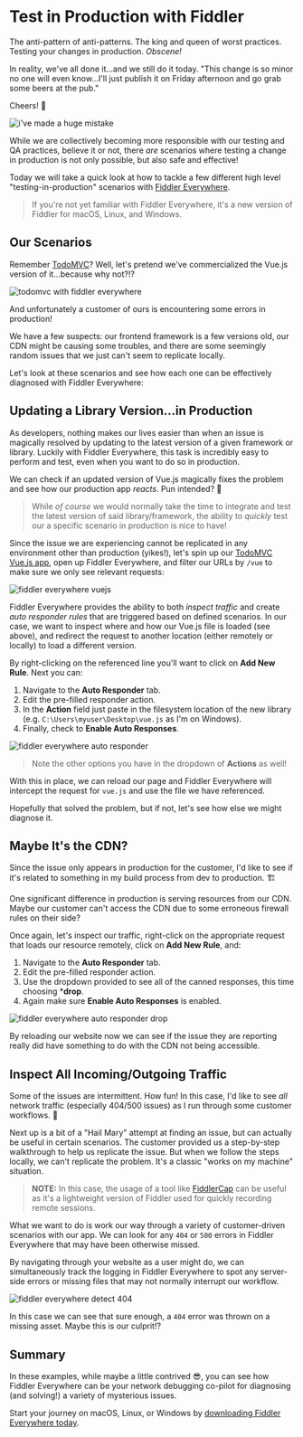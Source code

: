 # Test in Production with Fiddler

The anti-pattern of anti-patterns. The king and queen of worst practices. Testing your changes in production. *Obscene!*

In reality, we've all done it...and we still do it today. "This change is so minor no one will even know...I'll just publish it on Friday afternoon and go grab some beers at the pub."

Cheers! 🍻

![i've made a huge mistake](huge-mistake.gif)

While we are collectively becoming more responsible with our testing and QA practices, believe it or not, there *are* scenarios where testing a change in production is not only possible, but also safe and effective!

Today we will take a quick look at how to tackle a few different high level "testing-in-production" scenarios with [Fiddler Everywhere](https://www.telerik.com/fiddler-everywhere).

> If you're not yet familiar with Fiddler Everywhere, it's a new version of Fiddler for macOS, Linux, and Windows.

## Our Scenarios

Remember [TodoMVC](http://todomvc.com/)? Well, let's pretend we've commercialized the Vue.js version of it...because why not?!?

![todomvc with fiddler everywhere](todomvc.png)

And unfortunately a customer of ours is encountering some errors in production!

We have a few suspects: our frontend framework is a few versions old, our CDN might be causing some troubles, and there are some seemingly random issues that we just can't seem to replicate locally.

Let's look at these scenarios and see how each one can be effectively diagnosed with Fiddler Everywhere:

## Updating a Library Version...in Production

As developers, nothing makes our lives easier than when an issue is magically resolved by updating to the latest version of a given framework or library. Luckily with Fiddler Everywhere, this task is incredibly easy to perform and test, even when you want to do so in production.

We can check if an updated version of Vue.js magically fixes the problem and see how our production app *reacts*. Pun intended? 🤔

> While *of course* we would normally take the time to integrate and test the latest version of said library/framework, the ability to *quickly* test our a specific scenario in production is nice to have!

Since the issue we are experiencing cannot be replicated in any environment other than production (yikes!), let's spin up our [TodoMVC Vue.js app](http://todomvc.com/examples/vue/), open up Fiddler Everywhere, and filter our URLs by `/vue` to make sure we only see relevant requests:

![fiddler everywhere vuejs](fiddler-everywhere-vuejs.png)

Fiddler Everywhere provides the ability to both *inspect traffic* and create *auto responder rules* that are triggered based on defined scenarios. In our case, we want to inspect where and how our Vue.js file is loaded (see above), and redirect the request to another location (either remotely or locally) to load a different version.

By right-clicking on the referenced line you'll want to click on **Add New Rule**. Next you can:

1. Navigate to the **Auto Responder** tab.
2. Edit the pre-filled responder action.
3. In the **Action** field just paste in the filesystem location of the new library (e.g. `C:\Users\myuser\Desktop\vue.js` as I'm on Windows).
4. Finally, check to **Enable Auto Responses**.

![fiddler everywhere auto responder](auto-responder.png)

> Note the other options you have in the dropdown of **Actions** as well!

With this in place, we can reload our page and Fiddler Everywhere will intercept the request for `vue.js` and use the file we have referenced.

Hopefully that solved the problem, but if not, let's see how else we might diagnose it.

## Maybe It's the CDN?

Since the issue only appears in production for the customer, I'd like to see if it's related to something in my build process from dev to production. 🏗️

One significant difference in production is serving resources from our CDN. Maybe our customer can't access the CDN due to some erroneous firewall rules on their side?

Once again, let's inspect our traffic, right-click on the appropriate request that loads our resource remotely, click on **Add New Rule**, and:

1. Navigate to the **Auto Responder** tab.
2. Edit the pre-filled responder action.
3. Use the dropdown provided to see all of the canned responses, this time choosing ***drop**.
4. Again make sure **Enable Auto Responses** is enabled.

![fiddler everywhere auto responder drop](auto-responder-drop.png)

By reloading our website now we can see if the issue they are reporting really did have something to do with the CDN not being accessible.

## Inspect All Incoming/Outgoing Traffic

Some of the issues are intermittent. How fun! In this case, I'd like to see *all* network traffic (especially 404/500 issues) as I run through some customer workflows. 🚦

Next up is a bit of a "Hail Mary" attempt at finding an issue, but can actually be useful in certain scenarios. The customer provided us a step-by-step walkthrough to help us replicate the issue. But when we follow the steps locally, we can't replicate the problem. It's a classic "works on my machine" situation.

> **NOTE:** In this case, the usage of a tool like [FiddlerCap](https://www.telerik.com/fiddler/fiddlercap) can be useful as it's a lightweight version of Fiddler used for quickly recording remote sessions.

What we want to do is work our way through a variety of customer-driven scenarios with our app. We can look for any `404` or `500` errors in Fiddler Everywhere that may have been otherwise missed.

By navigating through your website as a user might do, we can simultaneously track the logging in Fiddler Everywhere to spot any server-side errors or missing files that may not normally interrupt our workflow.

![fiddler everywhere detect 404](fiddler-everywhere-404.png)

In this case we can see that sure enough, a `404` error was thrown on a missing asset. Maybe this is our culprit!?

## Summary

In these examples, while maybe a little contrived 😎, you can see how Fiddler Everywhere can be your network debugging co-pilot for diagnosing (and solving!) a variety of mysterious issues.

Start your journey on macOS, Linux, or Windows by [downloading Fiddler Everywhere today](https://www.telerik.com/download/fiddler-everywhere).